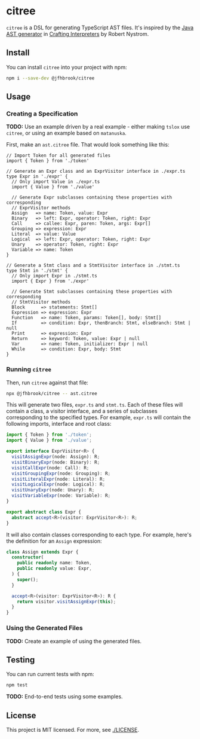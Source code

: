 # citree

`citree` is a DSL for generating TypeScript AST files. It's inspired by the
[Java AST generator](https://craftinginterpreters.com/representing-code.html#metaprogramming-the-trees)
in [Crafting Interpreters](https://craftinginterpreters.com/index.html) by
Robert Nystrom.

## Install

You can install `citree` into your project with npm:

```sh
npm i --save-dev @jfhbrook/citree
```

## Usage

### Creating a Specification

**TODO:** Use an example driven by a real example - either making `tslox`
use `citree`, or using an example based on `matanuska`.

First, make an `ast.citree` file. That would look something like this:

```
// Import Token for all generated files
import { Token } from './token'

// Generate an Expr class and an ExprVisitor interface in ./expr.ts
type Expr in './expr' {
  // Only import Value in ./expr.ts
  import { Value } from './value'

  // Generate Expr subclasses containing these properties with corresponding
  // ExprVisitor methods
  Assign   => name: Token, value: Expr
  Binary   => left: Expr, operator: Token, right: Expr
  Call     => callee: Expr, paren: Token, args: Expr[]
  Grouping => expression: Expr
  Literal  => value: Value
  Logical  => left: Expr, operator: Token, right: Expr
  Unary    => operator: Token, right: Expr
  Variable => name: Token
}

// Generate a Stmt class and a StmtVisitor interface in ./stmt.ts
type Stmt in './stmt' {
  // Only import Expr in ./stmt.ts
  import { Expr } from './expr'

  // Generate Stmt subclasses containing these properties with corresponding
  // StmtVisitor methods
  Block      => statements: Stmt[]
  Expression => expression: Expr
  Function   => name: Token, params: Token[], body: Stmt[]
  If         => condition: Expr, thenBranch: Stmt, elseBranch: Stmt | null
  Print      => expression: Expr
  Return     => keyword: Token, value: Expr | null
  Var        => name: Token, initializer: Expr | null
  While      => condition: Expr, body: Stmt
}
```

### Running `citree`

Then, run `citree` against that file:

```sh
npx @jfhbrook/citree -- ast.citree
```

This will generate two files, `expr.ts` and `stmt.ts`. Each of these files
will contain a class, a visitor interface, and a series of subclasses
corresponding to the specified types. For example, `expr.ts` will contain the
following imports, interface and root class:

```typescript
import { Token } from './token';
import { Value } from './value';

export interface ExprVisitor<R> {
  visitAssignExpr(node: Assign): R;
  visitBinaryExpr(node: Binary): R;
  visitCallExpr(node: Call): R;
  visitGroupingExpr(node: Grouping): R;
  visitLiteralExpr(node: Literal): R;
  visitLogicalExpr(node: Logical): R;
  visitUnaryExpr(node: Unary): R;
  visitVariableExpr(node: Variable): R;
}

export abstract class Expr {
  abstract accept<R>(visitor: ExprVisitor<R>): R;
}
```

It will also contain classes corresponding to each type. For example, here's
the definition for an `Assign` expression:

```typescript
class Assign extends Expr {
  constructor(
    public readonly name: Token,
    public readonly value: Expr,
  ) {
    super();
  }

  accept<R>(visitor: ExprVisitor<R>): R {
    return visitor.visitAssignExpr(this);
  }
}
```

### Using the Generated Files

**TODO:** Create an example of using the generated files.

## Testing

You can run current tests with npm:

```sh
npm test
```

**TODO:** End-to-end tests using some examples.

## License

This project is MIT licensed. For more, see [./LICENSE](./LICENSE).
